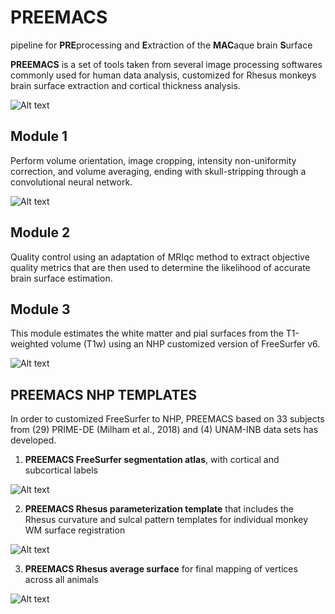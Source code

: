 # **PREEMACS**  
pipeline for **PRE**processing and **E**xtraction of the **MAC**aque brain **S**urface

**PREEMACS** is a set of tools taken from several image processing softwares commonly used for human data analysis, customized for Rhesus monkeys brain surface extraction and cortical thickness analysis.

![Alt text](https://github.com/pGarciaS/PREEMACS/blob/master/examples/PREEMACS_NHP_FREESURFER.png?raw=true)

## **Module 1** 

Perform volume orientation, image cropping, intensity non-uniformity correction, and volume averaging, ending with skull-stripping through a convolutional neural network.

![Alt text](https://github.com/pGarciaS/PREEMACS/blob/master/examples/NHP_brainmask.png?raw=true)

## **Module 2** 

Quality control using an adaptation of MRIqc method to extract objective quality metrics that are then used to determine the likelihood of accurate brain surface estimation. 

## **Module 3** 

This module estimates the white matter and pial surfaces from the T1-weighted volume (T1w) using an NHP customized version of FreeSurfer v6.

![Alt text](https://github.com/pGarciaS/PREEMACS/blob/master/examples/PREEMACS_RESULTS.png?raw=true)

## PREEMACS NHP TEMPLATES

In order to customized FreeSurfer to NHP, PREEMACS  based on 33 subjects from (29) PRIME-DE (Milham et al., 2018) and (4) UNAM-INB data sets has developed.

1) **PREEMACS FreeSurfer segmentation atlas**, with cortical and subcortical labels

![Alt text](https://github.com/pGarciaS/PREEMACS/blob/master/examples/NHP_FREESURFER_ATLAS.png?raw=true)

2) **PREEMACS Rhesus parameterization template** that includes the Rhesus curvature and sulcal pattern templates for individual monkey WM surface registration

![Alt text](https://github.com/pGarciaS/PREEMACS/blob/master/examples/NHP_FREESURFER_TEMPLATE.PNG?raw=true)

3) **PREEMACS Rhesus average surface** for final mapping of vertices across all animals

![Alt text](https://github.com/pGarciaS/PREEMACS/blob/master/examples/CT_final_analisis._inferno.jpg?raw=true)

